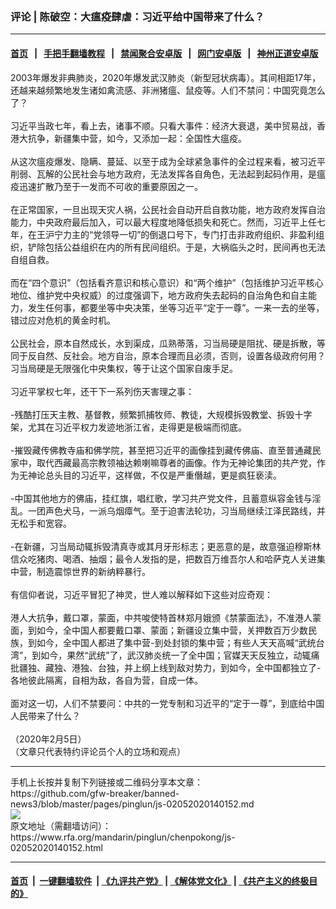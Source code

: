 ### 评论 | 陈破空：大瘟疫肆虐：习近平给中国带来了什么？
------------------------

#### [首页](https://github.com/gfw-breaker/banned-news3/blob/master/README.md) &nbsp;&nbsp;|&nbsp;&nbsp; [手把手翻墙教程](https://github.com/gfw-breaker/guides/wiki) &nbsp;&nbsp;|&nbsp;&nbsp; [禁闻聚合安卓版](https://github.com/gfw-breaker/bn-android) &nbsp;&nbsp;|&nbsp;&nbsp; [网门安卓版](https://github.com/oGate2/oGate) &nbsp;&nbsp;|&nbsp;&nbsp; [神州正道安卓版](https://github.com/SzzdOgate/update) 



<div id="storytext">
 <div>
  <div class="slot_header">
  </div>
 </div>
 <p>
  2003年爆发非典肺炎，2020年爆发武汉肺炎（新型冠状病毒）。其间相距17年，还越来越频繁地发生诸如禽流感、非洲猪瘟、鼠疫等。人们不禁问：中国究竟怎么了？
  <br/>
  <br/>
  习近平当政七年，看上去，诸事不顺。只看大事件：经济大衰退，美中贸易战，香港大抗争，新疆集中营，如今，又添加一起：全国性大瘟疫。
  <br/>
  <br/>
  从这次瘟疫爆发、隐瞒、蔓延、以至于成为全球紧急事件的全过程来看，被习近平削弱、瓦解的公民社会与地方政府，无法发挥各自角色，无法起到起码作用，是瘟疫迅速扩散乃至于一发而不可收的重要原因之一。
  <br/>
  <br/>
  在正常国家，一旦出现天灾人祸，公民社会自动开启自救功能，地方政府发挥自治能力，中央政府最后加入，可以最大程度地降低损失和死亡。然而，习近平上任七年，在王沪宁力主的“党领导一切”的倒退口号下，专门打击非政府组织、非盈利组织，铲除包括公益组织在内的所有民间组织。于是，大祸临头之时，民间再也无法自组自救。
  <br/>
  <br/>
  而在“四个意识”（包括看齐意识和核心意识）和“两个维护”（包括维护习近平核心地位、维护党中央权威）的过度强调下，地方政府失去起码的自治角色和自主能力，发生任何事，都要坐等中央决策，坐等习近平“定于一尊”。一来一去的坐等，错过应对危机的黄金时机。
  <br/>
  <br/>
  公民社会，原本自然成长，水到渠成，瓜熟蒂落，习当局硬是阻扰、硬是拆散，等同于反自然、反社会。地方自治，原本合理而且必须，否则，设置各级政府何用？习当局硬是无限强化中央集权，等于让这个国家自废手足。
  <br/>
  <br/>
  习近平掌权七年，还干下一系列伤天害理之事：
  <br/>
  <br/>
  -残酷打压天主教、基督教，频繁抓捕牧师、教徒，大规模拆毁教堂、拆毁十字架，尤其在习近平权力发迹地浙江省，走得更是极端而彻底。
  <br/>
  <br/>
  -摧毁藏传佛教寺庙和佛学院，甚至把习近平的画像挂到藏传佛庙、直至普通藏民家中，取代西藏最高宗教领袖达赖喇嘛尊者的画像。作为无神论集团的共产党，作为无神论总头目的习近平，这样做，不仅是严重僭越，更是疯狂亵渎。
  <br/>
  <br/>
  -中国其他地方的佛庙，挂红旗，唱红歌，学习共产党文件，且蓄意纵容金钱与淫乱。一团声色犬马，一派乌烟瘴气。至于迫害法轮功，习当局继续江泽民路线，并无松手和宽容。
  <br/>
  <br/>
  -在新疆，习当局动辄拆毁清真寺或其月牙形标志；更恶意的是，故意强迫穆斯林信众吃猪肉、喝酒、抽烟；最令人发指的是，把数百万维吾尔人和哈萨克人关进集中营，制造震惊世界的新纳粹暴行。
  <br/>
  <br/>
  有信仰者说，习近平冒犯了神灵，世人难以解释如下这些对应奇观：
  <br/>
  <br/>
  港人大抗争，戴口罩，蒙面，中共唆使特首林郑月娥颁《禁蒙面法》，不准港人蒙面，到如今，全中国人都要戴口罩、蒙面；新疆设立集中营，关押数百万少数民族，到如今，全中国人都进了集中营-到处封锁的集中营；有些人天天高喊“武统台湾”，到如今，果然“武统”了，武汉肺炎统一了全中国；官媒天天反独立，动辄痛批疆独、藏独、港独、台独，并上纲上线到敌对势力，到如今，全中国都独立了- 各地彼此隔离，自相为敌，各自为营，自成一体。
  <br/>
  <br/>
  面对这一切，人们不禁要问：中共的一党专制和习近平的“定于一尊”，到底给中国人民带来了什么？
  <br/>
  <br/>
  （2020年2月5日）
  <br/>
  （文章只代表特约评论员个人的立场和观点）
 </p>
</div>

<hr/>
手机上长按并复制下列链接或二维码分享本文章：<br/>
https://github.com/gfw-breaker/banned-news3/blob/master/pages/pinglun/js-02052020140152.md <br/>
<a href='https://github.com/gfw-breaker/banned-news3/blob/master/pages/pinglun/js-02052020140152.md'><img src='https://github.com/gfw-breaker/banned-news3/blob/master/pages/pinglun/js-02052020140152.md.png'/></a> <br/>
原文地址（需翻墙访问）：https://www.rfa.org/mandarin/pinglun/chenpokong/js-02052020140152.html


------------------------
#### [首页](https://github.com/gfw-breaker/banned-news3/blob/master/README.md) &nbsp;|&nbsp; [一键翻墙软件](https://github.com/gfw-breaker/nogfw/blob/master/README.md) &nbsp;| [《九评共产党》](https://github.com/gfw-breaker/9ping.md/blob/master/README.md#九评之一评共产党是什么) | [《解体党文化》](https://github.com/gfw-breaker/jtdwh.md/blob/master/README.md) | [《共产主义的终极目的》](https://github.com/gfw-breaker/gczydzjmd.md/blob/master/README.md)


<img src='http://gfw-breaker.win/banned-news3/pages/pinglun/js-02052020140152.md' width='0px' height='0px'/>